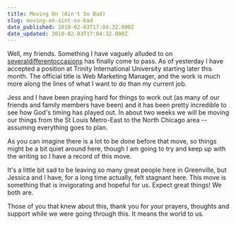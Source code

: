 ```yaml
---
title: Moving On (Ain't So Bad)
slug: moving-on-aint-so-bad
date_published: 2010-02-03T17:04:32.000Z
date_updated: 2010-02-03T17:04:32.000Z
---
```


Well, my friends. Something I have vaguely alluded to on [several](http://joel.thegoodmanblog.com/2010/01/18/18-days-in/)[different](http://joel.thegoodmanblog.com/2009/11/18/as-of-late-2/)[occasions](http://joel.thegoodmanblog.com/2010/01/22/a-work-weekend/) has finally come to pass. As of yesterday I have accepted a position at Trinity International University starting later this month. The official title is Web Marketing Manager, and the work is much more along the lines of what I want to do than my current job.

Jess and I have been praying hard for things to work out (as many of our friends and family members have been) and it has been pretty incredible to see how God's timing has played out. In about two weeks we will be moving our things from the St Louis Metro-East to the North Chicago area -- assuming everything goes to plan.

As you can imagine there is a lot to be done before that move, so things might be a bit quiet around here, though I am going to try and keep up with the writing so I have a record of this move.

It's a little bit sad to be leaving so many great people here in Greenville, but Jessica and I have, for a long time actually, felt stagnant here. This move is something that is invigorating and hopeful for us. Expect great things! We both are.

Those of you that knew about this, thank you for your prayers, thoughts and support while we were going through this. It means the world to us.
